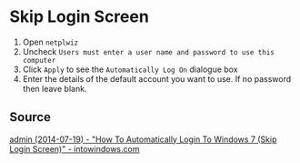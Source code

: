 Skip Login Screen
=================

1. Open `netplwiz`
2. Uncheck `Users must enter a user name and password to use this computer`
3. Click `Apply` to see the `Automatically Log On` dialogue box
4. Enter the details of the default account you want to use. If no password then leave blank.

## Source
[admin (2014-07-19) - "How To Automatically Login To Windows 7 (Skip Login Screen)" - intowindows.com](http://www.intowindows.com/how-to-automatically-login-to-windows-7-skip-login-screen/)
